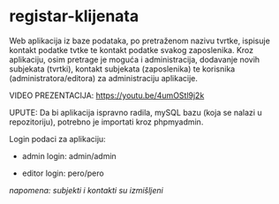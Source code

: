 # registar-klijenata
Web aplikacija iz baze podataka, po pretraženom nazivu tvrtke, ispisuje kontakt podatke tvtke te kontakt podatke svakog zaposlenika.
Kroz aplikaciju, osim pretrage je moguća i administracija, dodavanje novih subjekata (tvrtki), kontakt subjekata (zaposlenika) te korisnika (administratora/editora) za administraciju aplikacije.

VIDEO PREZENTACIJA: https://youtu.be/4umOStl9j2k

UPUTE:
Da bi aplikacija ispravno radila, mySQL bazu (koja se nalazi u repozitoriju), potrebno je importati kroz phpmyadmin.

Login podaci za aplikaciju:

* admin login: admin/admin

* editor login: pero/pero

*napomena: subjekti i kontakti su izmišljeni*
